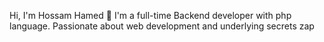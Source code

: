 


Hi, I'm Hossam Hamed 👋
I'm a full-time Backend developer with php language. Passionate about web development and underlying secrets zap






<!---
- 👋 Hi, I’m @HossamBH
- 👀 I’m interested in ...
- 🌱 I’m currently learning ...
- 💞️ I’m looking to collaborate on ...
- 📫 How to reach me ...


HossamBH/HossamBH is a ✨ special ✨ repository because its `README.md` (this file) appears on your GitHub profile.
You can click the Preview link to take a look at your changes.
--->
